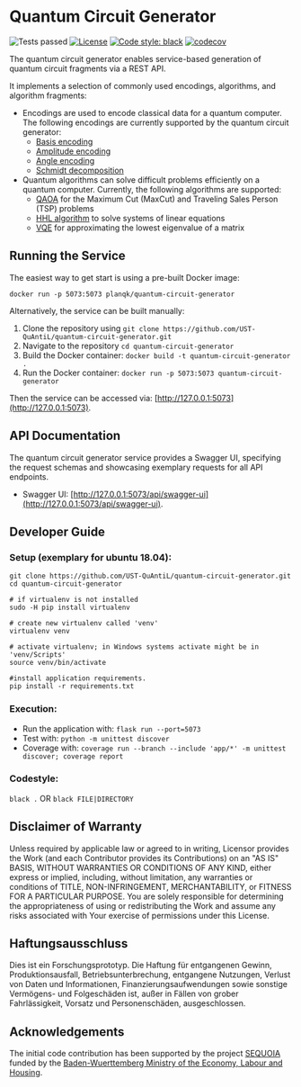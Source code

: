 # Quantum Circuit Generator
﻿![Tests passed](https://github.com/UST-QuAntiL/quantum-circuit-generator/actions/workflows/test.yml/badge.svg)
[![License](https://img.shields.io/badge/License-Apache%202.0-blue.svg)](https://opensource.org/licenses/Apache-2.0)
[![Code style: black](https://img.shields.io/badge/code%20style-black-000000.svg)](https://github.com/psf/black)
[![codecov](https://codecov.io/gh/UST-QuAntiL/quantum-circuit-generator/branch/main/graph/badge.svg?token=0GO5H9V7QC)](https://codecov.io/gh/UST-QuAntiL/quantum-circuit-generator)

The quantum circuit generator enables service-based generation of quantum circuit fragments via a REST API.

It implements a selection of commonly used encodings, algorithms, and algorithm fragments:
* Encodings are used to encode classical data for a quantum computer. The following encodings are currently supported by the quantum circuit generator:
    * [Basis encoding](https://quantumcomputingpatterns.org/#/patterns/0)
    * [Amplitude encoding](https://quantumcomputingpatterns.org/#/patterns/2)
    * [Angle encoding](https://quantumcomputingpatterns.org/#/patterns/3)
    * [Schmidt decomposition](https://quantumcomputingpatterns.org/#/patterns/12)
* Quantum algorithms can solve difficult problems efficiently on a quantum computer. Currently, the following algorithms are supported:
    * [QAOA](https://quantumcomputingpatterns.org/#/patterns/9) for the Maximum Cut (MaxCut) and Traveling Sales Person (TSP) problems
    * [HHL algorithm](https://journals.aps.org/prl/abstract/10.1103/PhysRevLett.103.150502) to solve systems of linear equations
    * [VQE](https://quantumcomputingpatterns.org/#/patterns/7) for approximating the lowest eigenvalue of a matrix

## Running the Service
The easiest way to get start is using a pre-built Docker image:

``docker run -p 5073:5073 planqk/quantum-circuit-generator``

Alternatively, the service can be built manually:
1. Clone the repository using ``git clone https://github.com/UST-QuAntiL/quantum-circuit-generator.git``
2. Navigate to the repository  ``cd quantum-circuit-generator``
3. Build the Docker container: ``docker build -t quantum-circuit-generator .``
4. Run the Docker container: ``docker run -p 5073:5073 quantum-circuit-generator``

Then the service can be accessed via: [http://127.0.0.1:5073](http://127.0.0.1:5073).

## API Documentation

The quantum circuit generator service provides a Swagger UI, specifying the request schemas and showcasing exemplary requests for all API endpoints.
 * Swagger UI: [http://127.0.0.1:5073/api/swagger-ui](http://127.0.0.1:5073/api/swagger-ui).

## Developer Guide

### Setup (exemplary for ubuntu 18.04): 
```shell
git clone https://github.com/UST-QuAntiL/quantum-circuit-generator.git
cd quantum-circuit-generator

# if virtualenv is not installed
sudo -H pip install virtualenv

# create new virtualenv called 'venv'
virtualenv venv

# activate virtualenv; in Windows systems activate might be in 'venv/Scripts'
source venv/bin/activate

#install application requirements.
pip install -r requirements.txt
```

### Execution:
* Run the application with: ``flask run --port=5073``
* Test with: ``python -m unittest discover``
* Coverage with: ``coverage run --branch --include 'app/*' -m unittest discover; coverage report``

### Codestyle: 
``black .`` OR ``black FILE|DIRECTORY``

## Disclaimer of Warranty
Unless required by applicable law or agreed to in writing, Licensor provides the Work (and each Contributor provides its Contributions) on an "AS IS" BASIS, WITHOUT WARRANTIES OR CONDITIONS OF ANY KIND, either express or implied, including, without limitation, any warranties or conditions of TITLE, NON-INFRINGEMENT, MERCHANTABILITY, or FITNESS FOR A PARTICULAR PURPOSE. You are solely responsible for determining the appropriateness of using or redistributing the Work and assume any risks associated with Your exercise of permissions under this License.

## Haftungsausschluss
Dies ist ein Forschungsprototyp. Die Haftung für entgangenen Gewinn, Produktionsausfall, Betriebsunterbrechung, entgangene Nutzungen, Verlust von Daten und Informationen, Finanzierungsaufwendungen sowie sonstige Vermögens- und Folgeschäden ist, außer in Fällen von grober Fahrlässigkeit, Vorsatz und Personenschäden, ausgeschlossen.

## Acknowledgements
The initial code contribution has been supported by the project [SEQUOIA](https://www.iaas.uni-stuttgart.de/forschung/projekte/sequoia/) funded by the [Baden-Wuerttemberg Ministry of the Economy, Labour and Housing](https://wm.baden-wuerttemberg.de/).
